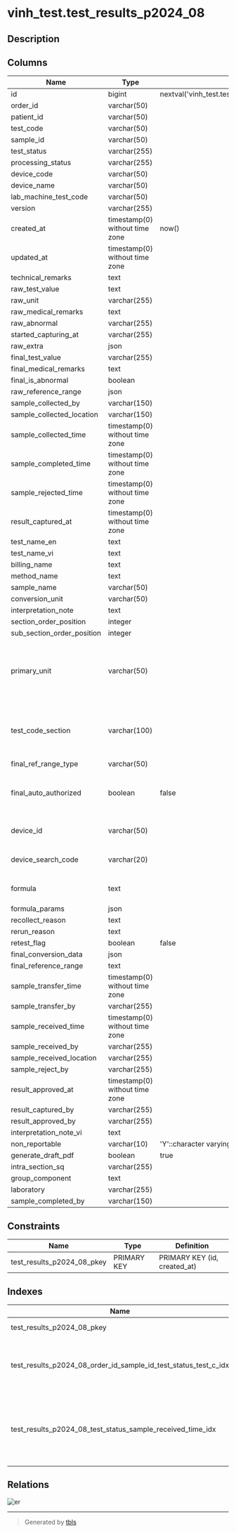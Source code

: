 # vinh_test.test_results_p2024_08

## Description

## Columns

| Name | Type | Default | Nullable | Children | Parents | Comment |
| ---- | ---- | ------- | -------- | -------- | ------- | ------- |
| id | bigint | nextval('vinh_test.test_results_id_sequence'::regclass) | false |  |  |  |
| order_id | varchar(50) |  | true |  |  |  |
| patient_id | varchar(50) |  | true |  |  |  |
| test_code | varchar(50) |  | true |  |  |  |
| sample_id | varchar(50) |  | false |  |  |  |
| test_status | varchar(255) |  | false |  |  |  |
| processing_status | varchar(255) |  | true |  |  |  |
| device_code | varchar(50) |  | true |  |  |  |
| device_name | varchar(50) |  | true |  |  |  |
| lab_machine_test_code | varchar(50) |  | true |  |  |  |
| version | varchar(255) |  | true |  |  |  |
| created_at | timestamp(0) without time zone | now() | false |  |  |  |
| updated_at | timestamp(0) without time zone |  | true |  |  |  |
| technical_remarks | text |  | true |  |  |  |
| raw_test_value | text |  | true |  |  |  |
| raw_unit | varchar(255) |  | true |  |  |  |
| raw_medical_remarks | text |  | true |  |  |  |
| raw_abnormal | varchar(255) |  | true |  |  |  |
| started_capturing_at | varchar(255) |  | true |  |  |  |
| raw_extra | json |  | true |  |  |  |
| final_test_value | varchar(255) |  | true |  |  |  |
| final_medical_remarks | text |  | true |  |  |  |
| final_is_abnormal | boolean |  | true |  |  |  |
| raw_reference_range | json |  | true |  |  |  |
| sample_collected_by | varchar(150) |  | true |  |  |  |
| sample_collected_location | varchar(150) |  | true |  |  |  |
| sample_collected_time | timestamp(0) without time zone |  | true |  |  |  |
| sample_completed_time | timestamp(0) without time zone |  | true |  |  |  |
| sample_rejected_time | timestamp(0) without time zone |  | true |  |  |  |
| result_captured_at | timestamp(0) without time zone |  | true |  |  |  |
| test_name_en | text |  | true |  |  |  |
| test_name_vi | text |  | true |  |  |  |
| billing_name | text |  | true |  |  |  |
| method_name | text |  | true |  |  |  |
| sample_name | varchar(50) |  | true |  |  |  |
| conversion_unit | varchar(50) |  | true |  |  |  |
| interpretation_note | text |  | true |  |  |  |
| section_order_position | integer |  | true |  |  |  |
| sub_section_order_position | integer |  | true |  |  |  |
| primary_unit | varchar(50) |  | true |  |  | Primary Unit for Test Result base on LIS Master Data |
| test_code_section | varchar(100) |  | true |  |  | Section for Test Code base on LIS Master Data |
| final_ref_range_type | varchar(50) |  | true |  |  |  |
| final_auto_authorized | boolean | false | false |  |  | The test is in auto approve range or not |
| device_id | varchar(50) |  | true |  |  | Lab machine indentifier |
| device_search_code | varchar(20) |  | true |  |  | Device code for search |
| formula | text |  | true |  |  | Test calculation formula |
| formula_params | json |  | true |  |  |  |
| recollect_reason | text |  | true |  |  |  |
| rerun_reason | text |  | true |  |  |  |
| retest_flag | boolean | false | false |  |  |  |
| final_conversion_data | json |  | true |  |  |  |
| final_reference_range | text |  | true |  |  |  |
| sample_transfer_time | timestamp(0) without time zone |  | true |  |  |  |
| sample_transfer_by | varchar(255) |  | true |  |  |  |
| sample_received_time | timestamp(0) without time zone |  | true |  |  |  |
| sample_received_by | varchar(255) |  | true |  |  |  |
| sample_received_location | varchar(255) |  | true |  |  |  |
| sample_reject_by | varchar(255) |  | true |  |  |  |
| result_approved_at | timestamp(0) without time zone |  | true |  |  |  |
| result_captured_by | varchar(255) |  | true |  |  |  |
| result_approved_by | varchar(255) |  | true |  |  |  |
| interpretation_note_vi | text |  | true |  |  |  |
| non_reportable | varchar(10) | 'Y'::character varying | false |  |  |  |
| generate_draft_pdf | boolean | true | false |  |  |  |
| intra_section_sq | varchar(255) |  | true |  |  |  |
| group_component | text |  | true |  |  |  |
| laboratory | varchar(255) |  | true |  |  |  |
| sample_completed_by | varchar(150) |  | true |  |  |  |

## Constraints

| Name | Type | Definition |
| ---- | ---- | ---------- |
| test_results_p2024_08_pkey | PRIMARY KEY | PRIMARY KEY (id, created_at) |

## Indexes

| Name | Definition |
| ---- | ---------- |
| test_results_p2024_08_pkey | CREATE UNIQUE INDEX test_results_p2024_08_pkey ON vinh_test.test_results_p2024_08 USING btree (id, created_at) |
| test_results_p2024_08_order_id_sample_id_test_status_test_c_idx | CREATE INDEX test_results_p2024_08_order_id_sample_id_test_status_test_c_idx ON vinh_test.test_results_p2024_08 USING btree (order_id, sample_id, test_status, test_code_section, test_code, device_search_code, created_at, sample_received_time, sample_completed_time) |
| test_results_p2024_08_test_status_sample_received_time_idx | CREATE INDEX test_results_p2024_08_test_status_sample_received_time_idx ON vinh_test.test_results_p2024_08 USING btree (test_status, sample_received_time) WHERE (((test_status)::text = ANY (ARRAY[('reviewing'::character varying)::text, ('recheck'::character varying)::text, ('in-progress'::character varying)::text, ('capturing'::character varying)::text])) AND (sample_received_time IS NOT NULL)) |

## Relations

![er](vinh_test.test_results_p2024_08.svg)

---

> Generated by [tbls](https://github.com/k1LoW/tbls)
